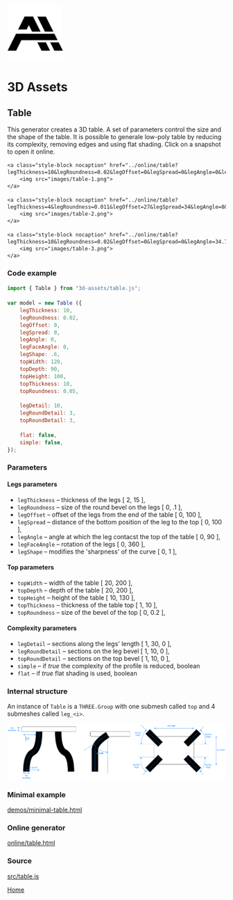 <img class="logo" src="../assets/logo/logo.png">


# 3D Assets


## Table

This generator creates a 3D table. A set
of parameters control the size and the shape of the table.
It is possible to generale low-poly table by reducing its
complexity, removing edges and using flat shading. Click
on a snapshot to open it online.

<p class="gallery">

	<a class="style-block nocaption" href="../online/table?legThickness=10&legRoundness=0.02&legOffset=0&legSpread=0&legAngle=0&legFaceAngle=0&legShape=0.6&topWidth=120&topDepth=90&topHeight=100&topThickness=10&topRoundness=0.05&legDetail=10&legRoundDetail=3&topRoundDetail=3&flat=false&simple=false">
		<img src="images/table-1.png">
	</a>

	<a class="style-block nocaption" href="../online/table?legThickness=4&legRoundness=0.011&legOffset=27&legSpread=34&legAngle=0&legFaceAngle=45&legShape=0.6&topWidth=110&topDepth=80&topHeight=55&topThickness=1&topRoundness=0.02&legDetail=18&legRoundDetail=2&topRoundDetail=1&flat=false&simple=false">
		<img src="images/table-2.png">
	</a>

	<a class="style-block nocaption" href="../online/table?legThickness=10&legRoundness=0.02&legOffset=0&legSpread=0&legAngle=34.7&legFaceAngle=0&legShape=0.6&topWidth=120&topDepth=60&topHeight=100&topThickness=10&topRoundness=0.02&legDetail=10&legRoundDetail=3&topRoundDetail=1&flat=false&simple=false">
		<img src="images/table-3.png">
	</a>

</p>


### Code example

```js
import { Table } from "3d-assets/table.js";

var model = new Table ({
	legThickness: 10,
	legRoundness: 0.02,
	legOffset: 0,
	legSpread: 0,
	legAngle: 0,
	legFaceAngle: 0,
	legShape: .6,
	topWidth: 120,
	topDepth: 90,
	topHeight: 100,
	topThickness: 10,
	topRoundness: 0.05,

	legDetail: 10,
	legRoundDetail: 3,
	topRoundDetail: 3,

	flat: false,
	simple: false,
});
```

### Parameters

#### Legs parameters

* `legThickness` &ndash; thickness of the legs [ 2, 15 ],
* `legRoundness` &ndash; size of the round bevel on the legs [ 0, .1 ],
* `legOffset` &ndash; offset of the legs from the end of the table [ 0, 100 ],
* `legSpread` &ndash; distance of the bottom position of the leg to the top [ 0, 100 ],
* `legAngle` &ndash; angle at which the leg contacst the top of the table [ 0, 90 ],
* `legFaceAngle` &ndash; rotation of the legs [ 0, 360 ],
* `legShape` &ndash; modifies the 'sharpness' of the curve [ 0, 1 ],

#### Top parameters 
* `topWidth` &ndash; width of the table [ 20, 200 ],
* `topDepth` &ndash; depth of the table [ 20, 200 ],
* `topHeight` &ndash; height of the table [ 10, 130 ],
* `topThickness` &ndash; thickness of the table top [ 1, 10 ],
* `topRoundness` &ndash; size of the bevel of the top [ 0, 0.2 ],

#### Complexity parameters 

* `legDetail` &ndash; sections along the legs' length [ 1, 30, 0 ],
* `legRoundDetail` &ndash; sections on the leg bevel [ 1, 10, 0 ],
* `topRoundDetail` &ndash; sections on the top bevel [ 1, 10, 0 ],
* `simple` &ndash; if *true* the complexity of the profile is reduced, boolean
* `flat` &ndash; if *true* flat shading is used, boolean
	
### Internal structure

An instance of `Table` is a `THREE.Group` with one submesh called `top` and 4 submeshes called `leg_<i>`. 

<img src="images/table-scheme.png">


### Minimal example

[demos/minimal-table.html](../demos/minimal-table.html)


### Online generator

[online/table.html](../online/table.html)


### Source

[src/table.js](https://github.com/boytchev/assets/blob/main/src/table.js)

		
<div class="footnote">
	<a href="../">Home</a>
</div>
